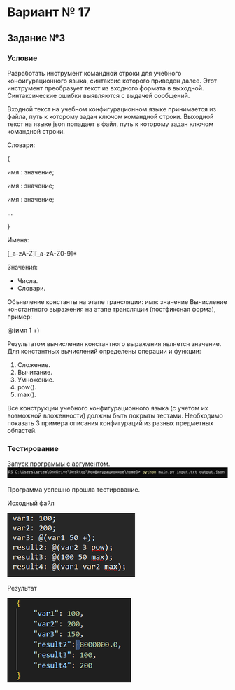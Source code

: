 # Вариант № 17
## Задание №3
### Условие
Разработать инструмент командной строки для учебного конфигурационного языка, синтаксис которого приведен далее. Этот инструмент преобразует текст из входного формата в выходной. Синтаксические ошибки выявляются с выдачей сообщений.

Входной текст на учебном конфигурационном языке принимается из файла, путь к которому задан ключом командной строки. Выходной текст на языке json попадает в файл, путь к которому задан ключом командной строки.

Словари:

{

 имя : значение;
 
 имя : значение;
 
 имя : значение;
 
 ...
 
}

Имена:

[_a-zA-Z][_a-zA-Z0-9]*

Значения:

- Числа.
- Словари.

Объявление константы на этапе трансляции:
имя: значение
Вычисление константного выражения на этапе трансляции (постфиксная форма), пример:

@(имя 1 +)

Результатом вычисления константного выражения является значение.
Для константных вычислений определены операции и функции:
1. Сложение.
2. Вычитание.
3. Умножение.
4. pow().
5. max().

Все конструкции учебного конфигурационного языка (с учетом их возможной вложенности) должны быть покрыты тестами. Необходимо показать 3 примера описания конфигураций из разных предметных областей.

### Тестирование
Запуск программы с аргументом.
![Запуск программы с аргументом архива](./img/image.png)

Программа успешно прошла тестирование.

Исходный файл

![Исходный файл](./img/image2.png)

Результат

![Результат](./img/image3.png)
